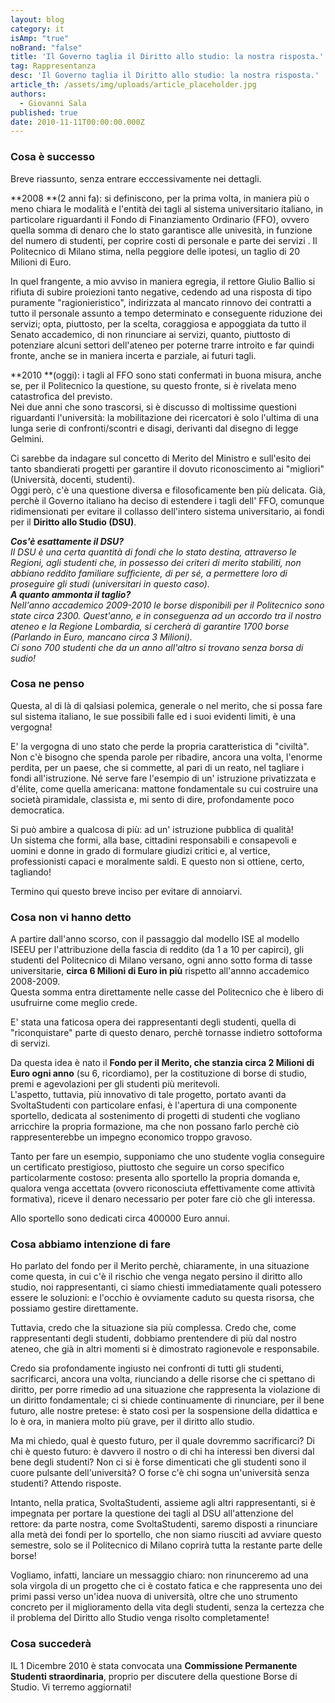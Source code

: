 ```yaml
---
layout: blog
category: it
isAmp: "true"
noBrand: "false"
title: 'Il Governo taglia il Diritto allo studio: la nostra risposta.'
tag: Rappresentanza
desc: 'Il Governo taglia il Diritto allo studio: la nostra risposta.'
article_th: /assets/img/uploads/article_placeholder.jpg
authors:
  - Giovanni Sala
published: true
date: 2010-11-11T00:00:00.000Z
---
```


### Cosa è successo

Breve riassunto, senza entrare ecccessivamente nei dettagli.

**2008 **(2 anni fa): si definiscono, per la prima volta, in maniera più o meno chiara le modalità e l'entità dei tagli al sistema universitario italiano, in particolare riguardanti il Fondo di Finanziamento Ordinario (FFO), ovvero quella somma di denaro che lo stato garantisce alle univesità, in funzione del numero di studenti, per coprire costi di personale e parte dei servizi . Il Politecnico di Milano stima, nella peggiore delle ipotesi, un taglio di 20 Milioni di Euro.

In quel frangente, a mio avviso in maniera egregia, il rettore Giulio Ballio si rifiuta di subire proiezioni tanto negative, cedendo ad una risposta di tipo puramente "ragionieristico", indirizzata al mancato rinnovo dei contratti a tutto il personale assunto a tempo determinato e conseguente riduzione dei servizi; opta, piuttosto, per la scelta, coraggiosa e appoggiata da tutto il Senato accademico, di non rinunciare ai servizi, quanto, piuttosto di potenziare alcuni settori dell'ateneo per poterne trarre introito e far quindi fronte, anche se in maniera incerta e parziale, ai futuri tagli.

**2010 **(oggi): i tagli al FFO sono stati confermati in buona misura, anche se, per il Politecnico la questione, su questo fronte, si è rivelata meno catastrofica del previsto.  
Nei due anni che sono trascorsi, si è discusso di moltissime questioni riguardanti l'università: la mobilitazione dei ricercatori è solo l'ultima di una lunga serie di confronti/scontri e disagi, derivanti dal disegno di legge Gelmini.

Ci sarebbe da indagare sul concetto di Merito del Ministro e sull'esito dei tanto sbandierati progetti per garantire il dovuto riconoscimento ai "migliori" (Università, docenti, studenti).  
Oggi però, c'è una questione diversa e filosoficamente ben più delicata. Già, perchè il Governo italiano ha deciso di estendere i tagli dell' FFO, comunque ridimensionati per evitare il collasso dell'intero sistema universitario, ai fondi per il **Diritto allo Studio (DSU)**.

_**Cos'è esattamente il DSU?**  
Il DSU è una certa quantità di fondi che lo stato destina, attraverso le Regioni, agli studenti che, in possesso dei criteri di merito stabiliti, non abbiano reddito familiare sufficiente, di per sé, a permettere loro di proseguire gli studi (universitari in questo caso).  
**A quanto ammonta il taglio?**  
Nell'anno accademico 2009-2010 le borse disponibili per il Politecnico sono state circa 2300. Quest'anno, e in conseguenza ad un accordo tra il nostro ateneo e la Regione Lombardia, si cercherà di garantire 1700 borse (Parlando in Euro, mancano circa 3 Milioni).  
Ci sono 700 studenti che da un anno all'altro si trovano senza borsa di sudio!_

### Cosa ne penso

Questa, al di là di qalsiasi polemica, generale o nel merito, che si possa fare sul sistema italiano, le sue possibili falle ed i suoi evidenti limiti, è una vergogna!

E' la vergogna di uno stato che perde la propria caratteristica di "civiltà". Non c'è bisogno che spenda parole per ribadire, ancora una volta, l'enorme perdita, per un paese, che si commette, al pari di un reato, nel tagliare i fondi all'istruzione. Né serve fare l'esempio di un' istruzione privatizzata e d'élite, come quella americana: mattone fondamentale su cui costruire una società piramidale, classista e, mi sento di dire, profondamente poco democratica.

Si può ambire a qualcosa di più: ad un' istruzione pubblica di qualità!  
Un sistema che formi, alla base, cittadini responsabili e consapevoli e uomini e donne in grado di formulare giudizi critici e, al vertice, professionisti capaci e moralmente saldi. E questo non si ottiene, certo, tagliando!

Termino qui questo breve inciso per evitare di annoiarvi.

### Cosa non vi hanno detto

A partire dall'anno scorso, con il passaggio dal modello ISE al modello ISEEU per l'attribuzione della fascia di reddito (da 1 a 10 per capirci), gli studenti del Politecnico di Milano versano, ogni anno sotto forma di tasse universitarie, **circa 6 Milioni di Euro in più** rispetto all'annno accademico 2008-2009.  
Questa somma entra direttamente nelle casse del Politecnico che è libero di usufruirne come meglio crede.

E' stata una faticosa opera dei rappresentanti degli studenti, quella di "riconquistare" parte di questo denaro, perchè tornasse indietro sottoforma di servizi.

Da questa idea è nato il **Fondo per il Merito, che stanzia circa 2 Milioni di Euro ogni anno** (su 6, ricordiamo), per la costituzione di borse di studio, premi e agevolazioni per gli studenti più meritevoli.  
L'aspetto, tuttavia, più innovativo di tale progetto, portato avanti da SvoltaStudenti con particolare enfasi, è l'apertura di una componente sportello, dedicata al sostenimento di progetti di studenti che vogliano arricchire la propria formazione, ma che non possano farlo perchè ciò rappresenterebbe un impegno economico troppo gravoso.

Tanto per fare un esempio, supponiamo che uno studente voglia conseguire un certificato prestigioso, piuttosto che seguire un corso specifico particolarmente costoso: presenta allo sportello la propria domanda e, qualora venga accettata (ovvero riconosciuta effettivamente come attività formativa), riceve il denaro necessario per poter fare ciò che gli interessa.

Allo sportello sono dedicati circa 400000 Euro annui.

### Cosa abbiamo intenzione di fare

Ho parlato del fondo per il Merito perchè, chiaramente, in una situazione come questa, in cui c'è il rischio che venga negato persino il diritto allo studio, noi rappresentanti, ci siamo chiesti immediatamente quali potessero essere le soluzioni: e l'occhio è ovviamente caduto su questa risorsa, che possiamo gestire direttamente.

Tuttavia, credo che la situazione sia più complessa. Credo che, come rappresentanti degli studenti, dobbiamo prentendere di più dal nostro ateneo, che già in altri momenti si è dimostrato ragionevole e responsabile.

Credo sia profondamente ingiusto nei confronti di tutti gli studenti, sacrificarci, ancora una volta, riunciando a delle risorse che ci spettano di diritto, per porre rimedio ad una situazione che rappresenta la violazione di un diritto fondamentale; ci si chiede continuamente di rinunciare, per il bene futuro, alle nostre pretese: è stato così per la sospensione della didattica e lo è ora, in maniera molto più grave, per il diritto allo studio.

Ma mi chiedo, qual è questo futuro, per il quale dovremmo sacrificarci? Di chi è questo futuro: è davvero il nostro o di chi ha interessi ben diversi dal bene degli studenti? Non ci si è forse dimenticati che gli studenti sono il cuore pulsante dell'università? O forse c'è chi sogna un'università senza studenti? Attendo risposte.

Intanto, nella pratica, SvoltaStudenti, assieme agli altri rappresentanti, si è impegnata per portare la questione dei tagli al DSU all'attenzione del rettore: da parte nostra, come SvoltaStudenti, saremo disposti a rinunciare alla metà dei fondi per lo sportello, che non siamo riusciti ad avviare questo semestre, solo se il Politecnico di Milano coprirà tutta la restante parte delle borse!

Vogliamo, infatti, lanciare un messaggio chiaro: non rinunceremo ad una sola virgola di un progetto che ci è costato fatica e che rappresenta uno dei primi passi verso un'idea nuova di università, oltre che uno strumento concreto per il miglioramento della vita degli studenti, senza la certezza che il problema del Diritto allo Studio venga risolto completamente!

### Cosa succederà

IL 1 Dicembre 2010 è stata convocata una **Commissione Permanente Studenti straordinaria**, proprio per discutere della questione Borse di Studio. Vi terremo aggiornati!
